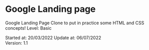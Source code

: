 # Google Landing page
 Google Landing Page Clone to put in practice some HTML and CSS concepts!
 Level: Basic
 
 Started at: 20/03/2022
 Update at: 06/07/2022
 <br>
 Version: 1.1 
 
